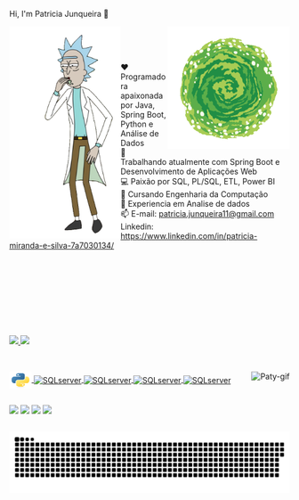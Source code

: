    <div>
 
   
  Hi, I'm Patricia Junqueira 👋

<div>
  
<img width="200px" align="left"  src="https://raw.githubusercontent.com/Elyabe/Elyabe/master/images/rick-dancing.gif">
<img width="220px" align="right" src="https://raw.githubusercontent.com/Elyabe/elyabe/master/images/portal-3.gif"> 

<br/>
<br/>
<br/>
   
  ❤ Programadora apaixonada por Java, Spring Boot, Python e Análise de Dados <br/>
  🔭 Trabalhando atualmente com Spring Boot e Desenvolvimento de Aplicações Web <br/>
  💻 Paixão por SQL, PL/SQL, ETL, Power BI <br/>
  🌱 Cursando Engenharia da Computação <br/>
  👯 Experiencia em Analise de dados  <br/>
  📫 E-mail: patricia.junqueira11@gmail.com <br/> Linkedin: https://www.linkedin.com/in/patricia-miranda-e-silva-7a7030134/
<br/>
<br/>
<br/>
<br/>
<br/>
<br/>
<br/>
<br/>
<br/>
<br/>
  <a href="https://beacons.ai/patriciajunqueira">
  <img height="150em" src="https://github-readme-stats.vercel.app/api?username=patriciajunqueira&show_icons=true&theme=dark&include_all_commits=true&count_private=true"/>
  <img height="150em" src="https://github-readme-stats.vercel.app/api/top-langs/?username=patriciajunqueira&layout=compact&langs_count=16&theme=dark"/>
</div>
 

##   
   
<div style="display: inline_block"><br>
  
  
  <img align="center" alt="Paty-Python" height="30" width="40"  src="https://raw.githubusercontent.com/devicons/devicon/master/icons/python/python-original.svg">
  <img align="center" alt="SQLserver" height="30" width="40"    src="https://img.icons8.com/color/48/000000/microsoft-sql-server.png"/>
  <img align="center" alt="SQLserver" height="40" width="50"    src="https://cdn.jsdelivr.net/gh/devicons/devicon/icons/mysql/mysql-original-wordmark.svg"/>
  <img align="center" alt="SQLserver" height="30" width="40"    src="https://img.icons8.com/color/48/000000/postgreesql.png"/>
  <img align="center" alt="SQLserver" height="30" width="40"    src="https://img.icons8.com/color/48/000000/mongodb.png"/>
   
  
  
   
   
  <img align="right" alt="Paty-gif" src="https://cdn.discordapp.com/attachments/795358919417397249/825430589581688872/hi.gif">
  
</div>  
   
##
   
<div>
  <a href="https://instagram.com/pat.junqueira" target="_blank"><img src="https://img.shields.io/badge/-Instagram-%23E4405F?style=for-the-badge&logo=instagram&logoColor=white" target="_blank"></a>
 	<a href="https://www.twitch.tv/patrici71127596" target="_blank"><img src="https://img.shields.io/badge/Twitch-9146FF?style=for-the-badge&logo=twitch&logoColor=white" target="_blank"></a>
  <a href = "mailto:patricia.junqueira11@gmail.com"><img src="https://img.shields.io/badge/Gmail-D14836?style=for-the-badge&logo=gmail&logoColor=white" target="_blank"></a>
  <a href="https://www.linkedin.com/in/patricia-miranda-e-silva-7a7030134/" target="_blank"><img src="https://img.shields.io/badge/-LinkedIn-%230077B5?style=for-the-badge&logo=linkedin&logoColor=white" target="_blank"></a>   
</div>
   
##
  
  
  
  
  
  ![Snake animation](https://github.com/PATRICIAJUNQUEIRA/PATRICIAJUNQUEIRA/blob/output/github-contribution-grid-snake.svg)
  
